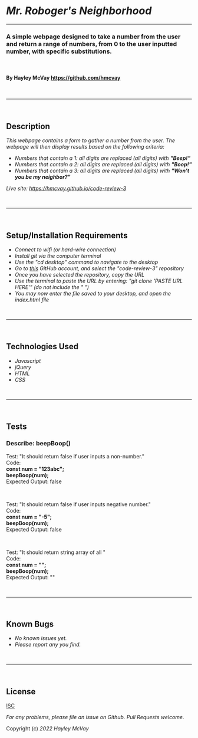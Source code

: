 # _Mr. Roboger's Neighborhood_

***

### A simple webpage designed to take a number from the user and return a range of numbers, from 0 to the user inputted number, with specific substitutions.

<br>

#### By Hayley McVay <https://github.com/hmcvay>

<br>

***
<br>

## Description

_This webpage contains a form to gather a number from the user. The webpage will then display results based on the following criteria:_
- _Numbers that contain a 1: all digits are replaced (all digits) with **"Beep!"**_
- _Numbers that contain a 2: all digits are replaced (all digits) with **"Boop!"**_ 
- _Numbers that contain a 3: all digits are replaced (all digits) with **"Won't you be my neighbor?"**_

_Live site: <https://hmcvay.github.io/code-review-3>_

<br>

***

<br>

## Setup/Installation Requirements

- _Connect to wifi (or hard-wire connection)_
- _Install git via the computer terminal_
- _Use the "cd desktop" command to navigate to the desktop_
- _Go to [this](https://github.com/hmcvay) GitHub account, and select the "code-review-3" repository_
- _Once you have selected the repository, copy the URL_
- _Use the terminal to paste the URL by entering: "git clone 'PASTE URL HERE'" (do not include the " ")_
- _You may now enter the file saved to your desktop, and open the index.html file_

<br>

***

<br>

## Technologies Used

- _Javascript_
- _jQuery_
- _HTML_
- _CSS_

<br>

***

<br>

## Tests
### Describe: beepBoop()

Test: "It should return false if user inputs a non-number."
<br>Code:
<br>**const num = "123abc";**
<br>**beepBoop(num);**
<br>Expected Output: false

<br>

Test: "It should return false if user inputs negative number."
<br>Code:
<br>**const num = "-5";**
<br>**beepBoop(num);**
<br>Expected Output: false

<br>

Test: "It should return string array of all "
<br>Code:
<br>**const num = "";**
<br>**beepBoop(num);**
<br>Expected Output: ""

<br>

***

<br>

## Known Bugs

- _No known issues yet._
- _Please report any you find._

<br>

***

<br>

## License

[ISC](https://choosealicense.com/licenses/isc)

_For any problems, please file an issue on Github. Pull Requests welcome._

Copyright (c) _2022_ _Hayley McVay_